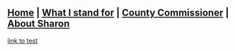 ## [Home](./ReadMe.md) | [What I stand for](./whatistandfor.md) | [County Commissioner](./countycommissioner.md) | [About Sharon](./aboutsharon.md) 




[link to test](./test.md)
